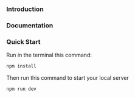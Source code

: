 ### Introduction

### Documentation

### Quick Start
Run in the terminal this command:

```bash
npm install
```

Then run this command to start your local server

```bash
npm run dev
```